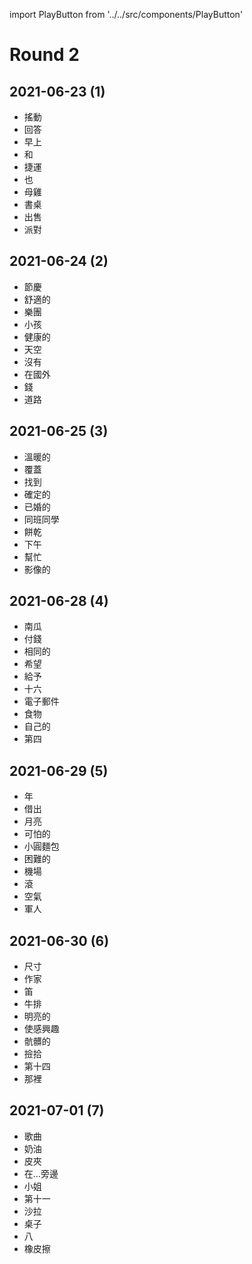 import PlayButton from '../../src/components/PlayButton'

# Round 2

## 2021-06-23 (1)
- <PlayButton value="shake" /> 搖動
- <PlayButton value="answer" /> 回答
- <PlayButton value="morning" /> 早上
- <PlayButton value="with" /> 和
- <PlayButton value="MRT" /> 捷運
- <PlayButton value="also" /> 也
- <PlayButton value="hen" /> 母雞
- <PlayButton value="desk" /> 書桌
- <PlayButton value="sale" /> 出售
- <PlayButton value="party" /> 派對

## 2021-06-24 (2)
- <PlayButton value="festival" /> 節慶
- <PlayButton value="comfortable" /> 舒適的
- <PlayButton value="band" /> 樂團
- <PlayButton value="kid" /> 小孩
- <PlayButton value="healthy" /> 健康的
- <PlayButton value="sky" /> 天空
- <PlayButton value="without" /> 沒有
- <PlayButton value="abroad" /> 在國外
- <PlayButton value="money" /> 錢
- <PlayButton value="way" /> 道路

## 2021-06-25 (3)
- <PlayButton value="warm" /> 溫暖的
- <PlayButton value="cover" /> 覆蓋
- <PlayButton value="find" /> 找到
- <PlayButton value="sure" /> 確定的
- <PlayButton value="married" /> 已婚的
- <PlayButton value="classmate" /> 同班同學
- <PlayButton value="cookie" /> 餅乾
- <PlayButton value="afternoon" /> 下午
- <PlayButton value="help" /> 幫忙
- <PlayButton value="video" /> 影像的

## 2021-06-28 (4)
- <PlayButton value="pumpkin" /> 南瓜
- <PlayButton value="pay" /> 付錢
- <PlayButton value="same" /> 相同的
- <PlayButton value="wish" /> 希望
- <PlayButton value="give" /> 給予
- <PlayButton value="sixteen" /> 十六
- <PlayButton value="e-mail" /> 電子郵件
- <PlayButton value="food" /> 食物
- <PlayButton value="own" /> 自己的
- <PlayButton value="fourth" /> 第四

## 2021-06-29 (5)
- <PlayButton value="year" /> 年
- <PlayButton value="lend" /> 借出
- <PlayButton value="moon" /> 月亮
- <PlayButton value="terrible" /> 可怕的
- <PlayButton value="bun" /> 小圓麵包
- <PlayButton value="difficult" /> 困難的
- <PlayButton value="airport" /> 機場
- <PlayButton value="roll" /> 滾
- <PlayButton value="air" /> 空氣
- <PlayButton value="soldier" /> 軍人

## 2021-06-30 (6)
- <PlayButton value="size" /> 尺寸
- <PlayButton value="writer" /> 作家
- <PlayButton value="flute" /> 笛
- <PlayButton value="steak" /> 牛排
- <PlayButton value="bright" /> 明亮的
- <PlayButton value="interest" /> 使感興趣
- <PlayButton value="dirty" /> 骯髒的
- <PlayButton value="pick" /> 撿拾
- <PlayButton value="fourteenth" /> 第十四
- <PlayButton value="there" /> 那裡

## 2021-07-01 (7)
- <PlayButton value="song" /> 歌曲
- <PlayButton value="butter" /> 奶油
- <PlayButton value="wallet" /> 皮夾
- <PlayButton value="beside" /> 在…旁邊
- <PlayButton value="Miss" /> 小姐
- <PlayButton value="eleventh" /> 第十一
- <PlayButton value="salad" /> 沙拉
- <PlayButton value="table" /> 桌子
- <PlayButton value="eight" /> 八
- <PlayButton value="eraser" /> 橡皮擦

<!--
## 2021-07-02 (8)

-->
<!--
## 2021-07-05 (9)

-->
<!--
## 2021-07-06 (10)

-->
<!--
## 2021-07-07 (11)

-->
<!--
## 2021-07-08 (12)

-->
<!--
## 2021-07-09 (13)

-->
<!--
## 2021-07-12 (14)

-->
<!--
## 2021-07-13 (15)

-->